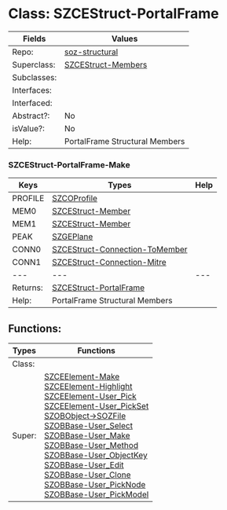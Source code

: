 
# Class:	SZCEStruct-PortalFrame

| Fields | Values |
| --------- | --------- |
| Repo: | [soz-structural](/repos/soz-structural.html) |
| Superclass: | [SZCEStruct-Members](SZCEStruct-Members.html) |
| Subclasses: |  |
| Interfaces: |  |
| Interfaced: |  |
| Abstract?: | No |
| isValue?: | No |
| Help: | PortalFrame Structural Members |

### SZCEStruct-PortalFrame-Make

| Keys | Types | Help |
| --------- | --------- | --------- |
| PROFILE | [SZCOProfile](SZCOProfile.html) |  |
| MEM0 | [SZCEStruct-Member](SZCEStruct-Member.html) |  |
| MEM1 | [SZCEStruct-Member](SZCEStruct-Member.html) |  |
| PEAK | [SZGEPlane](SZGEPlane.html) |  |
| CONN0 | [SZCEStruct-Connection-ToMember](SZCEStruct-Connection-ToMember.html) |  |
| CONN1 | [SZCEStruct-Connection-Mitre](SZCEStruct-Connection-Mitre.html) |  |
| --- | --- | --- |
| Returns: | [SZCEStruct-PortalFrame](SZCEStruct-PortalFrame.html) |
| Help: | PortalFrame Structural Members |


## Functions:

| Types | Functions |
| --------- | --------- |
| Class: |  |
| Super: | [SZCEElement-Make](SZCEElement.html) <br> [SZCEElement-Highlight](SZCEElement.html) <br> [SZCEElement-User_Pick](SZCEElement.html) <br> [SZCEElement-User_PickSet](SZCEElement.html) <br> [SZOBObject->SOZFile](SZOBObject.html) <br> [SZOBBase-User_Select](SZOBBase.html) <br> [SZOBBase-User_Make](SZOBBase.html) <br> [SZOBBase-User_Method](SZOBBase.html) <br> [SZOBBase-User_ObjectKey](SZOBBase.html) <br> [SZOBBase-User_Edit](SZOBBase.html) <br> [SZOBBase-User_Clone](SZOBBase.html) <br> [SZOBBase-User_PickNode](SZOBBase.html) <br> [SZOBBase-User_PickModel](SZOBBase.html) |


